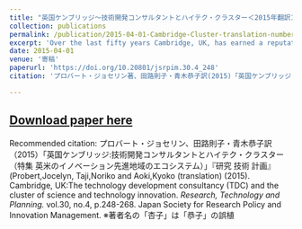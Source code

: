```yaml
---
title: "英国ケンブリッジ～技術開発コンサルタントとハイテク・クラスター＜2015年翻訳＞Cambridge UK:The technology development consultancy and the cluster of science and technology innovation" 
collection: publications  
permalink: /publication/2015-04-01-Cambridge-Cluster-translation-number-21  
excerpt: 'Over the last fifty years Cambridge, UK, has earned a reputation as a cluster of science and technology innovation. The role of the University of Cambridge tends to be over-emphasised in the academic literature. It undoubtedly plays an important enabling function in attracting capable people and in performing world class research, but this does not entirely explain the robustness of surrounding eco-system that has grown organically over the past few decades. The first part of this paper discusses the components of that eco-system and the scale of the scientific cluster that has emerged. In the remainder of the paper the focus lies on a type of R&D service firm, the technology development consultancy,TDC,that has played a very significant role in the growth and reputation of the Cambridge cluster. The business model operated by TDCs-financing the development of proprietary technologies that may eventually be licensed or spun out by conducting contract research for other companies-is discussed at some length. The paper argues that the TDC business model offers a variety of paths to growth and that its flexibility contributes significantly to these firms longevity. Their role in the Cambridge cluster deserves to be better understood.'
date: 2015-04-01  
venue: '寄稿'  
paperurl: 'https://doi.org/10.20801/jsrpim.30.4_248'  
citation: 'プロバート・ジョセリン著、田路則子・青木恭子訳(2015)「英国ケンブリッジ:技術開発コンサルタントとハイテク・クラスター（特集 英米のイノベーション先進地域のエコシステム）」『研究 技術 計画』2015年30巻4号、p.248-268 (Probert,Jocelyn, Taji,Noriko and Aoki,Kyoko (translation) (2015). Cambridge, UK:The technology development consultancy and the cluster of science and technology innovation. <i>Research, Technology and Planning</i> vol.30,no.4, p.248-268.Japan Society for Research Policy and Innovation Management'   

---
```


## [Download paper here](https://www.jstage.jst.go.jp/article/jsrpim/30/4/30_KJ00010257144/_pdf/-char/ja)

Recommended citation: プロバート・ジョセリン、田路則子・青木恭子訳（2015）「英国ケンブリッジ:技術開発コンサルタントとハイテク・クラスター（特集 英米のイノベーション先進地域のエコシステム）」『研究 技術 計画』 (Probert,Jocelyn, Taji,Noriko and Aoki,Kyoko (translation) (2015). Cambridge, UK:The technology development consultancy (TDC) and the cluster of science and technology innovation. <i>Research, Technology and Planning.</i> vol.30, no.4, p.248-268. Japan Society for Research Policy and Innovation Management. ※著者名の「杏子」は「恭子」の誤植
<br>
